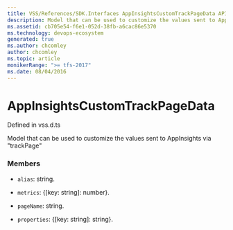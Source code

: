 ```yaml
---
title: VSS/References/SDK.Interfaces AppInsightsCustomTrackPageData API | Extensions for Azure DevOps Services
description: Model that can be used to customize the values sent to AppInsights via &quot;trackPage&quot;
ms.assetid: cb705e54-f6e1-052d-38fb-a6cac86e5370
ms.technology: devops-ecosystem
generated: true
ms.author: chcomley
author: chcomley
ms.topic: article
monikerRange: ">= tfs-2017"
ms.date: 08/04/2016
---
```


# AppInsightsCustomTrackPageData

Defined in vss.d.ts

Model that can be used to customize the values sent to AppInsights via &quot;trackPage&quot;

### Members

- `alias`: string.

- `metrics`: {[key: string]: number}.

- `pageName`: string.

- `properties`: {[key: string]: string}.
